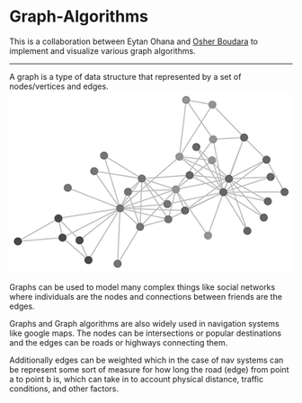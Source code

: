 # Graph-Algorithms

This is a collaboration between Eytan Ohana and [Osher Boudara](https://github.com/osherboudara99/Graph-Algorithms) to implement and visualize various graph algorithms.

---

A graph is a type of data structure that represented by a set of nodes/vertices and edges.  
<img src="static/graph.png"/>

Graphs can be used to model many complex things like social networks where individuals are the nodes and connections between friends are the edges. 

Graphs and Graph algorithms are also widely used in navigation systems like google maps. The nodes can be intersections or popular destinations and the edges can be roads or highways connecting them. 

Additionally edges can be weighted which in the case of nav systems can be represent some sort of measure for how long the road (edge) from point a to point b is, which can take in to account physical distance, traffic conditions, and other factors.